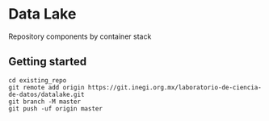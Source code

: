 # Data Lake

Repository components by container stack 

## Getting started

```
cd existing_repo
git remote add origin https://git.inegi.org.mx/laboratorio-de-ciencia-de-datos/datalake.git
git branch -M master
git push -uf origin master
```
